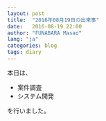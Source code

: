 ```yaml
---
layout: post
title:  "2016年08月19日の出来事"
date:   2016-08-19 22:00
author: "FUNABARA Masao"
lang: "ja"
categories: blog
tags: diary
---
```


本日は、

* 案件調査
* システム開発

を行いました。
